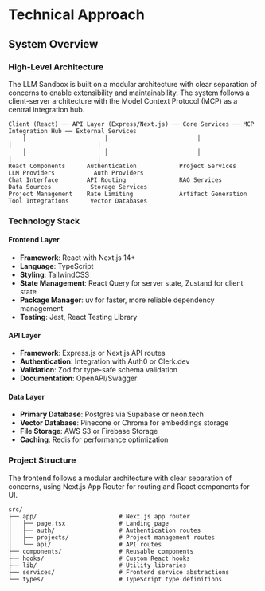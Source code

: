 # Technical Approach

## System Overview

### High-Level Architecture

The LLM Sandbox is built on a modular architecture with clear separation of concerns to enable extensibility and maintainability. The system follows a client-server architecture with the Model Context Protocol (MCP) as a central integration hub.

```
Client (React) ── API Layer (Express/Next.js) ── Core Services ── MCP Integration Hub ── External Services
    │                      │                         │                  │                        │
    │                      │                         │                  │                        │
React Components      Authentication            Project Services    LLM Providers           Auth Providers
Chat Interface        API Routing               RAG Services        Data Sources           Storage Services
Project Management    Rate Limiting             Artifact Generation Tool Integrations      Vector Databases
```

### Technology Stack

#### Frontend Layer

- **Framework**: React with Next.js 14+
- **Language**: TypeScript
- **Styling**: TailwindCSS
- **State Management**: React Query for server state, Zustand for client state
- **Package Manager**: uv for faster, more reliable dependency management
- **Testing**: Jest, React Testing Library

#### API Layer

- **Framework**: Express.js or Next.js API routes
- **Authentication**: Integration with Auth0 or Clerk.dev
- **Validation**: Zod for type-safe schema validation
- **Documentation**: OpenAPI/Swagger

#### Data Layer

- **Primary Database**: Postgres via Supabase or neon.tech
- **Vector Database**: Pinecone or Chroma for embeddings storage
- **File Storage**: AWS S3 or Firebase Storage
- **Caching**: Redis for performance optimization

### Project Structure

The frontend follows a modular architecture with clear separation of concerns, using Next.js App Router for routing and React components for UI.

```
src/
├── app/                       # Next.js app router
│   ├── page.tsx               # Landing page
│   ├── auth/                  # Authentication routes
│   ├── projects/              # Project management routes
│   └── api/                   # API routes
├── components/                # Reusable components
├── hooks/                     # Custom React hooks
├── lib/                       # Utility libraries
├── services/                  # Frontend service abstractions
└── types/                     # TypeScript type definitions
```
